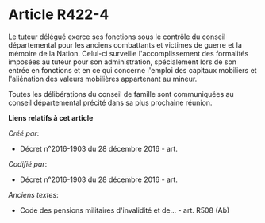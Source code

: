 # Article R422-4

Le tuteur délégué exerce ses fonctions sous le contrôle du conseil départemental pour les anciens combattants et victimes de
guerre et la mémoire de la Nation. Celui-ci surveille l'accomplissement des formalités imposées au tuteur pour son
administration, spécialement lors de son entrée en fonctions et en ce qui concerne l'emploi des capitaux mobiliers et
l'aliénation des valeurs mobilières appartenant au mineur.

Toutes les délibérations du conseil de famille sont communiquées au conseil départemental précité dans sa plus prochaine
réunion.

**Liens relatifs à cet article**

_Créé par_:

  - Décret n°2016-1903 du 28 décembre 2016 - art.

_Codifié par_:

  - Décret n°2016-1903 du 28 décembre 2016 - art.

_Anciens textes_:

  - Code des pensions militaires d'invalidité et de... - art. R508 (Ab)
